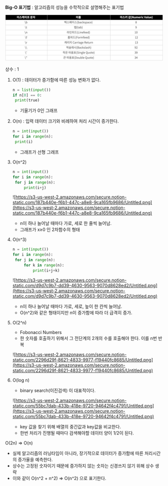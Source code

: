 **Big-O 표기법** : 알고리즘의 성능을 수학적으로 설명해주는 표기법

![escape](../img/escape.png)

상수 : 1

1. O(1) : 데이터가 증가함에 따른 성능 변화가 없다.

   ```python
   n = list(input())
   if n[0] == 0:
   	print(true)
   ```

   - 기울기가 0인 그래프

2. O(n) : 입력 데이터 크기와 비례하여 처리 시간이 증가한다.

   ```python
   n = int(input())
   for i in range(n):
   	print(i)
   ```

   - 그래프가 선형 그래프

3. O(n^2)

   ```python
   n = int(input())
   for i in range(n):
   	for j in range(n):
   		print(i+j)
   ```

   ![https://s3-us-west-2.amazonaws.com/secure.notion-static.com/187b440e-f6b1-447c-a8e8-9ca165fb9686/Untitled.png](https://s3-us-west-2.amazonaws.com/secure.notion-static.com/187b440e-f6b1-447c-a8e8-9ca165fb9686/Untitled.png)

   - n이 하나 늘어날 때마다 가로, 세로 한 줄씩 늘어남.
   - 그래프가 x≥0 인 2차함수의 형태

4. O(n^3)

   ```python
   n = int(input())
   for i in range(n):
   	for j in range(n):
   		for k in range(n):
   			print(i+j+k)
   ```

   ![https://s3-us-west-2.amazonaws.com/secure.notion-static.com/d9d7c9b7-dd39-4630-9563-9070d8628ed2/Untitled.png](https://s3-us-west-2.amazonaws.com/secure.notion-static.com/d9d7c9b7-dd39-4630-9563-9070d8628ed2/Untitled.png)

   - n이 하나 늘어날 때마다 가로, 세로, 높이 한 칸씩 늘어남.
   - O(n^2)와 같은 형태이지만 n이 증가함에 따라 더 급격히 증가.

5. O(2^n)

   - Fobonacci Numbers
   - 한 숫자를 호출하기 위해서 그 전단계의 2개의 수를 호출해야 한다. 이를 n번 반복

   ![https://s3-us-west-2.amazonaws.com/secure.notion-static.com/2296d29f-8621-4833-9977-f19440fc8685/Untitled.png](https://s3-us-west-2.amazonaws.com/secure.notion-static.com/2296d29f-8621-4833-9977-f19440fc8685/Untitled.png)

6. O(log n)

   - binary search(이진검색) 이 대표적이다.

   ![https://s3-us-west-2.amazonaws.com/secure.notion-static.com/55bc7dab-433b-418e-9720-94642f4c4791/Untitled.png](https://s3-us-west-2.amazonaws.com/secure.notion-static.com/55bc7dab-433b-418e-9720-94642f4c4791/Untitled.png)

   - key 값을 찾기 위해 배열의 중간값과 key값을 비교한다.
   - 한번 처리가 진행될 때마다 검색해야할 데이터 양이 1/2이 된다.

O(2n) ⇒ O(n)

- 실제 알고리즘의 러닝타임이 아니라, 장기적으로 데이터가 증가함에 따른 처리시간의 증가율을 예측한다.
- 상수는 고정된 숫자이기 때문에 증가하지 않는 숫자는 신경쓰지 않기 위해 상수 생략
- 이와 같이 O(n^2 + n^2) ⇒ O(n^2) 으로 표기한다.
